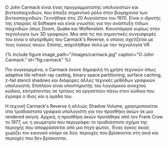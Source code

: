 Ο John Carmack είναι ένας προγραμματιστής υπολογιστών και βιντεοπαιχνιδιών, που έπαιξε σημαντικό ρόλο στην βιομηχανία των βιντεοπαιχνιδιών.
Γεννήθηκε στις 20 Αυγούστου του 1970. Είναι ο ιδρυτής της εταιρίας id Software και είναι γνωστός για την ανάπτυξη τίτλων παιχνιδιών όπως Doom, Quake και Wolfenstein.
Καινοτόμησε κυρίως στην τεχνολογία των 3D γραφικών. Μια από τις πιο σημαντικές συνεισφορές του είναι ο αλγόριθμός του Carmack's Reverse, ο οποίος σχετίζεται
με τους όγκους σκιών. Επίσης, ασχολήθηκε πολύ με την τεχνολογία VR.

{% include figure image_path="/images/carmack.jpg" caption="Ο John Carmack." id="fig:carmack" %}

Πιο συγκεκριμένα, ο Carmack έκανε δημοφιλή τη χρήση τεχνικών όπως adaptive tile refresh ray casting, binary space partitioning, surface caching, z-fail stencil shadows
και διάφορες άλλες τεχνικές μεθόδων γραφικών υπολογιστή. Επιπλέον είναι υποστηρικτής του λογισμικού ανοιχτού κώδικα, επιτρέποντας σε τρίτους να εργαστούν πάνω
στον κώδικα που έγραψε ο ίδιος και η ομάδα του. 

Η τεχνική Carmack's Reverse ή αλλιώς Shadow Volume, χρησιμοποιείται στα τρισδιάστατα γραφικά υπολογιστή για την προσθήκη σκιών σε μια rendered σκηνή.
Αρχικά, η προσθήκη σκιών προτάθηκε από τον Frank Crow το 1977, ως η γεωμετρία που περιγράφει το τρισδιάστατο σχήμα της περιοχής που αποφράσσεται από μια πηγή φωτός.
Ένας όγκος σκιάς χωρίζει τον εικονικό κόσμο σε δύο: περιοχές που βρίσκονται στη σκιά και περιοχές που δεν βρίσκονται.
